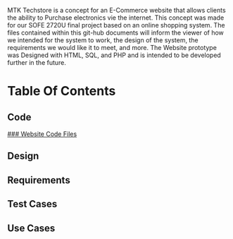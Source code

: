 MTK Techstore is a concept for an E-Commerce website that allows clients the ability to Purchase electronics vie the internet. This concept was made for our SOFE 2720U final project based on an online shopping system. The files contained within this git-hub documents will inform the viewer of how we intended for the system to work, the design of the system, the requirements we would like it to meet, and more. The Website prototype was Designed with HTML, SQL, and PHP and is intended to be developed further in the future.

# Table Of Contents
## Code
[### Website Code Files](../Code/MTKTechPage)
## Design
## Requirements
## Test Cases
## Use Cases
